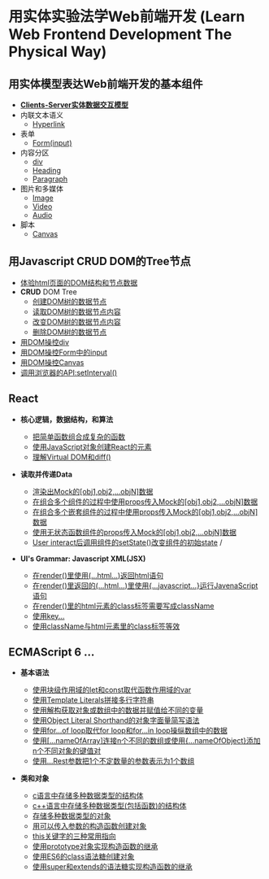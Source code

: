 # 用实体实验法学Web前端开发 (Learn Web Frontend Development The Physical Way)

## 用实体模型表达Web前端开发的基本组件

- [**Clients-Server实体数据交互模型**](/chapters/用实体模型表达Web前端开发的基本组件/Clients-Server实体数据交互模型.md)
- 内联文本语义
	- [Hyperlink](/chapters/用实体模型表达Web前端开发的基本组件/Hyperlink.md)
- 表单
	- [Form(input)](/chapters/用实体模型表达Web前端开发的基本组件/Form(input).md)
- 内容分区
	- [div](/chapters/用实体模型表达Web前端开发的基本组件/div.md)
	- [Heading](/chapters/用实体模型表达Web前端开发的基本组件/Heading.md)
	- [Paragraph](/chapters/用实体模型表达Web前端开发的基本组件/Paragraph.md)
- 图片和多媒体
	- [Image](/chapters/用实体模型表达Web前端开发的基本组件/Image.md)
	- [Video](/chapters/用实体模型表达Web前端开发的基本组件/Video.md)
	- [Audio](/chapters/用实体模型表达Web前端开发的基本组件/Audio.md)
- 脚本
	- [Canvas](/chapters/用实体模型表达Web前端开发的基本组件/Canvas.md)

## 用Javascript CRUD DOM的Tree节点

- [体验html页面的DOM结构和节点数据](/chapters/用Javascript-CRUD-DOM的Tree节点/体验html页面的DOM结构和节点数据.md)
- **CRUD** DOM Tree
	- [创建DOM树的数据节点](/chapters/用Javascript-CRUD-DOM的Tree节点/创建DOM树的数据节点.md)
	- [读取DOM树的数据节点内容](/chapters/用Javascript-CRUD-DOM的Tree节点/读取DOM树的数据节点内容.md)
	- [改变DOM树的数据节点内容](/chapters/用Javascript-CRUD-DOM的Tree节点/改变DOM树的数据节点内容.md)
	- [删除DOM树的数据节点](/chapters/用Javascript-CRUD-DOM的Tree节点/删除DOM树的数据节点.md)
- [用DOM操控div](/chapters/用Javascript-CRUD-DOM的Tree节点/用DOM操控div.md)
- [用DOM操控Form中的input](/chapters/用Javascript-CRUD-DOM的Tree节点/用DOM操控Form中的input.md)
- [用DOM操控Canvas](/chapters/用Javascript-CRUD-DOM的Tree节点/用DOM操控Canvas.md)
- [调用浏览器的API:setInterval()](/chapters/用Javascript-CRUD-DOM的Tree节点/调用浏览器的API-setInterval().md)

## React

- **核心逻辑，数据结构，和算法**
  - [把简单函数组合成复杂的函数](/chapters/React/把简单函数组合成复杂的函数.md)
  - [使用JavaScript对象创建React的元素](/chapters/React/使用JavaScript对象创建React的元素.md) 
  - [理解Virtual DOM和diff()](/chapters/React/理解Virtual_DOM和diff().md)

- **读取并传递Data**
	- [渲染出Mock的[obj1,obj2,...objN]数据](/chapters/React/渲染出Mock的[obj1,obj2,...objN]数据.md)
 	- [在组合多个组件的过程中使用props传入Mock的[obj1,obj2,...objN]数据](/chapters/React/在组合多个组件的过程中使用props传入Mock的[obj1,obj2,...objN]数据.md)  
 	- [在组合多个嵌套组件的过程中使用props传入Mock的[obj1,obj2,...objN]数据](/chapters/React/在组合多个嵌套组件的过程中使用props传入Mock的[obj1,obj2,...objN]数据.md)  
 	- [使用无状态函数组件的props传入Mock的[obj1,obj2,...objN]数据](/chapters/React/使用无状态函数组件的props传入Mock的[obj1,obj2,...objN]数据.md)   
 	- [User interact后调用组件的setState()改变组件的初始state](/chapters/React/User-interact后调用组件的setState()改变组件的初始state.md) /

- **UI's Grammar: Javascript XML(JSX)**
	- [在render()里使用(...html...)返回html语句](/chapters/React/在rder()里使用(...html...)返回html语句.md)
	- [在render()里返回的(...html...)里使用{...javascript...}运行JavenaScript语句](/chapters/React/在render()里返回的(...html...)里使用{...javascript...}运行JavaScript语句.md)
	- [在render()里的html元素的class标签需要写成className](/chapters/React/在render()里的html元素的class标签需要写成className.md)
	- [使用key...](/chapters/React/使用key....md)
	- [使用className与html元素里的class标签等效](/chapters/React/使用className与html元素里的class标签等效.md)

## ECMAScript 6 ...
- **基本语法** 
	- [使用块级作用域的let和const取代函数作用域的var](/chapters/ECMAScript6/基本语法/使用块级作用域的let和const取代函数作用域的var.md)
  - [使用Template Literals拼接多行字符串](/chapters/ECMAScript6/基本语法/使用Template-Literals拼接多行字符串.md)
  - [使用解构获取对象或数组中的数据并赋值给不同的变量](/chapters/ECMAScript6/基本语法/使用解构获取对象或数组中的数据并赋值给不同的变量.md)
  - [使用Object Literal Shorthand的对象字面量简写语法](/chapters/ECMAScript6/基本语法/使用Object-Literal-Shorthand的对象字面量简写语法.md)
  - [使用for...of loop取代for loop和for...in loop操纵数组中的数据](/chapters/ECMAScript6/基本语法/使用for...of-loop取代for-loop和for...in-loop操纵数组中的数据.md)
  - [使用[...nameOfArray]连接n个不同的数组或使用{...nameOfObject}添加n个不同对象的键值对](/chapters/ECMAScript6/基本语法/使用[...nameOfArray]连接n个不同的数组或使用{...nameOfObject}添加n个不同对象的键值对.md)
  - [使用...Rest参数把1个不定数量的参数表示为1个数组](/chapters/ECMAScript6/基本语法/使用...Rest参数把1个不定数量的参数表示为1个数组.md) 

- **类和对象**
	- [c语言中存储多种数据类型的结构体](/chapters/ECMAScript6/类和对象/c语言中存储多种数据类型的结构体.md)
	- [c++语言中存储多种数据类型(包括函数)的结构体](/chapters/ECMAScript6/类和对象/c++语言中存储多种数据类型(包括函数)的结构体.md)
	- [存储多种数据类型的对象](/chapters/ECMAScript6/类和对象/存储多种数据类型的对象.md)
	- [用可以传入参数的构造函数创建对象](/chapters/ECMAScript6/类和对象/用可以传入参数的构造函数创建对象.md)
	- [this关键字的三种常用指向](/chapters/ECMAScript6/类和对象/this关键字的三种常用指向.md)
	- [使用prototype对象实现构造函数的继承](/chapters/ECMAScript6/类和对象/使用prototype对象实现构造函数的继承.md)
	- [使用ES6的class语法糖创建对象](/chapters/ECMAScript6/类和对象/使用ES6的class语法糖创建对象.md)
	- [使用super和extends的语法糖实现构造函数的继承](/chapters/ECMAScript6/类和对象/使用super和extends的语法糖实现构造函数的继承.md)